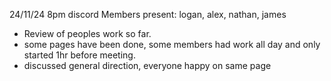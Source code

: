 24/11/24 8pm discord
Members present: 
logan, alex, nathan, james
- Review of peoples work so far. 
- some pages have been done, some members had work all day and only started 1hr before meeting.
- discussed general direction, everyone happy on same page
